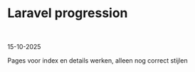 <h1>Laravel progression</h1>
<br>
<p>15-10-2025</p>
<p>Pages voor index en details werken, alleen nog correct stijlen</p>
